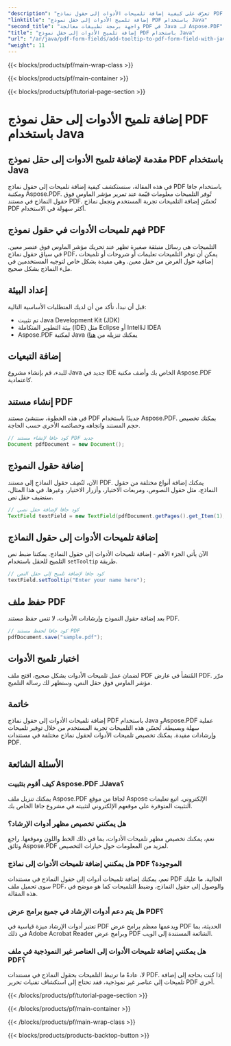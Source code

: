 ```yaml
---
"description": "تعرّف على كيفية إضافة تلميحات الأدوات إلى حقول نماذج PDF باستخدام جافا. دليل خطوة بخطوة باستخدام واجهة برمجة تطبيقات Aspose.PDF لجافا."
"linktitle": "إضافة تلميح الأدوات إلى حقل نموذج PDF باستخدام Java"
"second_title": "واجهة برمجة تطبيقات معالجة PDF في Java لـ Aspose.PDF"
"title": "إضافة تلميح الأدوات إلى حقل نموذج PDF باستخدام Java"
"url": "/ar/java/pdf-form-fields/add-tooltip-to-pdf-form-field-with-java/"
"weight": 11
---
```


{{< blocks/products/pf/main-wrap-class >}}

{{< blocks/products/pf/main-container >}}

{{< blocks/products/pf/tutorial-page-section >}}

# إضافة تلميح الأدوات إلى حقل نموذج PDF باستخدام Java


## مقدمة لإضافة تلميح الأدوات إلى حقل نموذج PDF باستخدام Java

في هذه المقالة، سنستكشف كيفية إضافة تلميحات إلى حقول نماذج PDF باستخدام جافا ومكتبة Aspose.PDF. تُوفر التلميحات معلومات قيّمة عند تمرير مؤشر الماوس فوق حقول النماذج في مستند PDF. تُحسّن إضافة التلميحات تجربة المستخدم وتجعل نماذج PDF أكثر سهولة في الاستخدام.

## فهم تلميحات الأدوات في حقول نموذج PDF

التلميحات هي رسائل منبثقة صغيرة تظهر عند تحريك مؤشر الماوس فوق عنصر معين. في سياق حقول نماذج PDF، يمكن أن توفر التلميحات تعليمات أو شروحات أو تلميحات إضافية حول الغرض من حقل معين. وهي مفيدة بشكل خاص لتوجيه المستخدمين في ملء النماذج بشكل صحيح.

## إعداد البيئة

قبل أن نبدأ، تأكد من أن لديك المتطلبات الأساسية التالية:

- تم تثبيت Java Development Kit (JDK)
- بيئة التطوير المتكاملة (IDE) مثل Eclipse أو IntelliJ IDEA
- Aspose.PDF لمكتبة Java (يمكنك تنزيله من [هنا](https://releases.aspose.com/pdf/java/)

## إضافة التبعيات

للبدء، قم بإنشاء مشروع Java جديد في IDE الخاص بك وأضف مكتبة Aspose.PDF كاعتمادية.

## إنشاء مستند PDF

في هذه الخطوة، سننشئ مستند PDF جديدًا باستخدام Aspose.PDF. يمكنك تخصيص حجم المستند واتجاهه وخصائصه الأخرى حسب الحاجة.

```java
// كود جافا لإنشاء مستند PDF جديد
Document pdfDocument = new Document();
```

## إضافة حقول النموذج

الآن، لنُضِف حقول النماذج إلى مستند PDF. يمكنك إضافة أنواع مختلفة من حقول النماذج، مثل حقول النصوص، ومربعات الاختيار، وأزرار الاختيار، وغيرها. في هذا المثال، سنضيف حقل نص.

```java
// كود جافا لإضافة حقل نصي
TextField textField = new TextField(pdfDocument.getPages().get_Item(1), new Rectangle(100, 100, 200, 30));
```

## إضافة تلميحات الأدوات إلى حقول النماذج

الآن يأتي الجزء الأهم - إضافة تلميحات الأدوات إلى حقول النماذج. يمكننا ضبط نص التلميح للحقل باستخدام `setTooltip` طريقة.

```java
// كود جافا لإضافة تلميح إلى حقل النص
textField.setTooltip("Enter your name here");
```

## حفظ ملف PDF

بعد إضافة حقول النموذج وإرشادات الأدوات، لا تنس حفظ مستند PDF.

```java
// كود جافا لحفظ مستند PDF
pdfDocument.save("sample.pdf");
```

## اختبار تلميح الأدوات

لضمان عمل تلميحات الأدوات بشكل صحيح، افتح ملف PDF المُنشأ في عارض PDF. مرّر مؤشر الماوس فوق حقل النص، وستظهر لك رسالة التلميح.

## خاتمة

إضافة تلميحات الأدوات إلى حقول نماذج PDF باستخدام Java وAspose.PDF عملية سهلة وبسيطة. تُحسّن هذه التلميحات تجربة المستخدم من خلال توفير تلميحات وإرشادات مفيدة. يمكنك تخصيص تلميحات الأدوات لحقول نماذج مختلفة في مستندات PDF.

## الأسئلة الشائعة

### كيف أقوم بتثبيت Aspose.PDF لـJava؟

يمكنك تنزيل ملف Aspose.PDF لجافا من موقع Aspose الإلكتروني. اتبع تعليمات التثبيت المتوفرة على موقعهم الإلكتروني لتثبيته في مشروع جافا الخاص بك.

### هل يمكنني تخصيص مظهر أدوات الإرشاد؟

نعم، يمكنك تخصيص مظهر تلميحات الأدوات، بما في ذلك الخط واللون وموقعها. راجع وثائق Aspose.PDF لمزيد من المعلومات حول خيارات التخصيص.

### هل يمكنني إضافة تلميحات الأدوات إلى نماذج PDF الموجودة؟

نعم، يمكنك إضافة تلميحات أدوات إلى حقول النماذج في مستندات PDF الحالية. ما عليك سوى تحميل ملف PDF، والوصول إلى حقول النماذج، وضبط التلميحات كما هو موضح في هذه المقالة.

### هل يتم دعم أدوات الإرشاد في جميع برامج عرض PDF؟

تعتبر أدوات الإرشاد ميزة قياسية في PDF ويدعمها معظم برامج عرض PDF الحديثة، بما في ذلك Adobe Acrobat Reader وبرامج عرض PDF الشائعة المستندة إلى الويب.

### هل يمكنني إضافة تلميحات الأدوات إلى العناصر غير النموذجية في ملف PDF؟

لا، عادةً ما ترتبط التلميحات بحقول النماذج في مستندات PDF. إذا كنت بحاجة إلى إضافة تلميحات إلى عناصر غير نموذجية، فقد تحتاج إلى استكشاف تقنيات تحرير PDF أخرى.

{{< /blocks/products/pf/tutorial-page-section >}}

{{< /blocks/products/pf/main-container >}}

{{< /blocks/products/pf/main-wrap-class >}}

{{< blocks/products/products-backtop-button >}}
